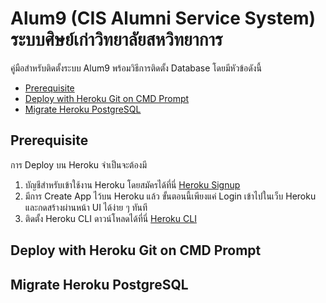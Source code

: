 # Alum9 (CIS Alumni Service System) ระบบศิษย์เก่าวิทยาลัยสหวิทยาการ
คู่มือสำหรับติดตั้งระบบ Alum9 พร้อมวิธีการติดตั้ง Database โดยมีหัวข้อดังนี้
* [Prerequisite](https://github.com/JimTaeH/cis_alumni/main/README.md#prerequisite)
* [Deploy with Heroku Git on CMD Prompt](https://github.com/JimTaeH/cis_alumni/main/README.md#deploy-with-heroku-git-on-cmd-prompt)
* [Migrate Heroku PostgreSQL](https://github.com/JimTaeH/cis_alumni/main/README.md#migrate-heroku-postgresql)

## Prerequisite
การ Deploy บน Heroku จำเป็นจะต้องมี
1. บัญชีสำหรับเข้าใช้งาน Heroku โดยสมัครได้ที่นี่ [Heroku Signup](https://signup.heroku.com/)
2. มีการ Create App ไว้บน Heroku แล้ว ขั้นตอนนี้เพียงแค่ Login เข้าไปในเว็บ Heroku และกดสร้างผ่านหน้า UI ได้ง่าย ๆ ทันที
3. ติดตั้ง Heroku CLI ดาวน์โหลดได้ที่นี่ [Heroku CLI](https://devcenter.heroku.com/articles/heroku-cli)
## Deploy with Heroku Git on CMD Prompt
## Migrate Heroku PostgreSQL
